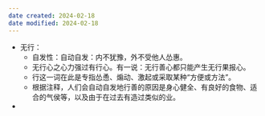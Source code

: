 ```yaml
---
date created: 2024-02-18
date modified: 2024-02-18
---
```

- 无行：
    - 自发性：自动自发：内不犹豫，外不受他人怂惠。
    - 无行心之心力强过有行心。有一说：无行善心都只能产生无行果报心。
    - 行这一词在此是专指怂恿、煽动、激起或采取某种“方便或方法”。
    - 根据注释，人们会自动自发地行善的原因是身心健全、有良好的食物、适合的气侯等，以及由于在过去有造过类似的业。
- 
